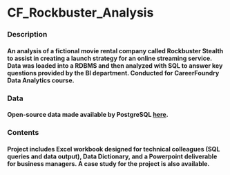 # CF_Rockbuster_Analysis
### Description
#### An analysis of a fictional movie rental company called Rockbuster Stealth to assist in creating a launch strategy for an online streaming service. Data was loaded into a RDBMS and then analyzed with SQL to answer key questions provided by the BI department. Conducted for CareerFoundry Data Analytics course.
### Data
#### Open-source data made available by PostgreSQL [here](https://www.postgresqltutorial.com/wp-content/uploads/2019/05/dvdrental.zip).
### Contents
#### Project includes Excel workbook designed for technical colleagues (SQL queries and data output), Data Dictionary, and a Powerpoint deliverable for business managers. A case study for the project is also available.
